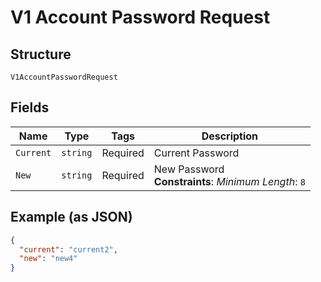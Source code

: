
# V1 Account Password Request

## Structure

`V1AccountPasswordRequest`

## Fields

| Name | Type | Tags | Description |
|  --- | --- | --- | --- |
| `Current` | `string` | Required | Current Password |
| `New` | `string` | Required | New Password<br>**Constraints**: *Minimum Length*: `8` |

## Example (as JSON)

```json
{
  "current": "current2",
  "new": "new4"
}
```

